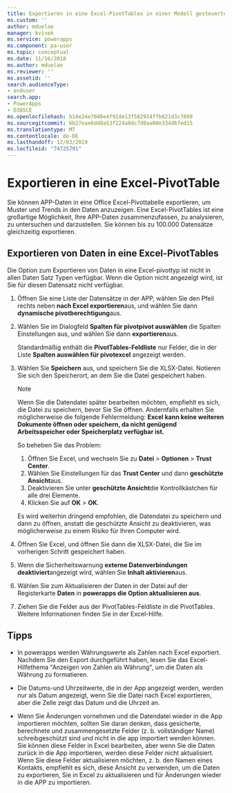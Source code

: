 ```yaml
---
title: Exportieren in eine Excel-PivotTables in einer Modell gesteuerten PowerApp | MicrosoftDocs
ms.custom: ''
author: mduelae
manager: kvivek
ms.service: powerapps
ms.component: pa-user
ms.topic: conceptual
ms.date: 11/16/2018
ms.author: mduelae
ms.reviewer: ''
ms.assetid: ''
search.audienceType:
- enduser
search.app:
- PowerApps
- D365CE
ms.openlocfilehash: b14e24e7048e4f91de13f582914ffb621d3c7899
ms.sourcegitcommit: 6b27eae6dd8a53f224a8dc7d0aa00e334d6fed15
ms.translationtype: MT
ms.contentlocale: de-DE
ms.lasthandoff: 12/03/2019
ms.locfileid: "74725791"
---
```

# <a name="export-to-an-excel-pivottable"></a>Exportieren in eine Excel-PivotTable


Sie können APP-Daten in eine Office Excel-Pivottabelle exportieren, um Muster und Trends in den Daten anzuzeigen. Eine Excel-PivotTables ist eine großartige Möglichkeit, Ihre APP-Daten zusammenzufassen, zu analysieren, zu untersuchen und darzustellen. Sie können bis zu 100.000 Datensätze gleichzeitig exportieren.  
  

## <a name="export-data-to-an-excel-pivottable"></a>Exportieren von Daten in eine Excel-PivotTables  
Die Option zum Exportieren von Daten in eine Excel-pivottyp ist nicht in allen Daten Satz Typen verfügbar. Wenn die Option nicht angezeigt wird, ist Sie für diesen Datensatz nicht verfügbar.  
  
1. Öffnen Sie eine Liste der Datensätze in der APP, wählen Sie den Pfeil rechts neben **nach Excel exportieren**aus, und wählen Sie dann **dynamische pivotberechtigung**aus.  
  
2. Wählen Sie im Dialogfeld **Spalten für pivotpivot auswählen** die Spalten Einstellungen aus, und wählen Sie dann **exportieren**aus.  
  
   Standardmäßig enthält die **PivotTables-Feldliste** nur Felder, die in der Liste **Spalten auswählen für pivotexcel** angezeigt werden.  
  
3. Wählen Sie **Speichern** aus, und speichern Sie die XLSX-Datei. Notieren Sie sich den Speicherort, an dem Sie die Datei gespeichert haben.  
  
   > [!NOTE]
   > Wenn Sie die Datendatei später bearbeiten möchten, empfiehlt es sich, die Datei zu speichern, bevor Sie Sie öffnen. Andernfalls erhalten Sie möglicherweise die folgende Fehlermeldung: **Excel kann keine weiteren Dokumente öffnen oder speichern, da nicht genügend Arbeitsspeicher oder Speicherplatz verfügbar ist.**  
   > 
   > So beheben Sie das Problem:  
   > 
   > 1. Öffnen Sie Excel, und wechseln Sie zu **Datei** > **Optionen** > **Trust Center**.  
   > 2. Wählen Sie Einstellungen für das **Trust Center** und dann **geschützte Ansicht**aus.  
   > 3. Deaktivieren Sie unter **geschützte Ansicht**die Kontrollkästchen für alle drei Elemente.  
   > 4. Klicken Sie auf **OK** > **OK**.  
   > 
   > Es wird weiterhin dringend empfohlen, die Datendatei zu speichern und dann zu öffnen, anstatt die geschützte Ansicht zu deaktivieren, was möglicherweise zu einem Risiko für Ihren Computer wird.  
  
4. Öffnen Sie Excel, und öffnen Sie dann die XLSX-Datei, die Sie im vorherigen Schritt gespeichert haben.  
  
5. Wenn die Sicherheitswarnung **externe Datenverbindungen deaktiviert**angezeigt wird, wählen Sie **Inhalt aktivieren**aus.  
  
6. Wählen Sie zum Aktualisieren der Daten in der Datei auf der Registerkarte **Daten** in **powerapps die Option aktualisieren aus**.  
  
7. Ziehen Sie die Felder aus der PivotTables-Feldliste in die PivotTables. Weitere Informationen finden Sie in der Excel-Hilfe.  
  
## <a name="tips"></a>Tipps  
  
- In powerapps werden Währungswerte als Zahlen nach Excel exportiert. Nachdem Sie den Export durchgeführt haben, lesen Sie das Excel-Hilfethema "Anzeigen von Zahlen als Währung", um die Daten als Währung zu formatieren.
  
- Die Datums-und Uhrzeitwerte, die in der App angezeigt werden, werden nur als Datum angezeigt, wenn Sie die Datei nach Excel exportieren, aber die Zelle zeigt das Datum und die Uhrzeit an.  
  
- Wenn Sie Änderungen vornehmen und die Datendatei wieder in die App importieren möchten, sollten Sie daran denken, dass gesicherte, berechnete und zusammengesetzte Felder (z. b. vollständiger Name) schreibgeschützt sind und nicht in die app importiert werden können. Sie können diese Felder in Excel bearbeiten, aber wenn Sie die Daten zurück in die App importieren, werden diese Felder nicht aktualisiert. Wenn Sie diese Felder aktualisieren möchten, z. b. den Namen eines Kontakts, empfiehlt es sich, diese Ansicht zu verwenden, um die Daten zu exportieren, Sie in Excel zu aktualisieren und für Änderungen wieder in die APP zu importieren.  
  
 
